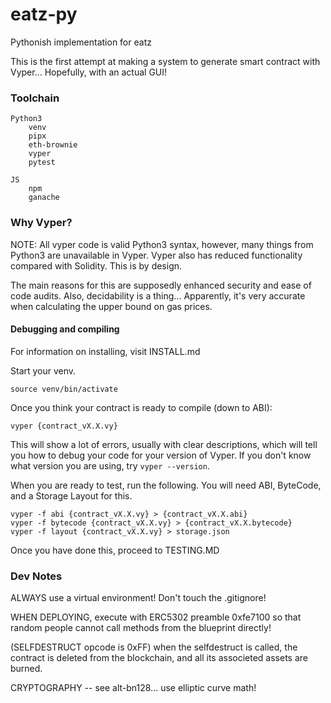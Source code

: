 # eatz-py
Pythonish implementation for eatz

This is the first attempt at making a system to generate smart contract 
with Vyper... Hopefully, with an actual GUI!

### Toolchain

    Python3
        venv
        pipx
        eth-brownie
	    vyper
        pytest

    JS
        npm
        ganache


### Why Vyper?

NOTE: All vyper code is valid Python3 syntax, however, many things from
Python3 are unavailable in Vyper.  Vyper also has reduced functionality
compared with Solidity.  This is by design.

The main reasons for this are supposedly enhanced security and ease of 
code audits.  Also, decidability is a thing... Apparently, it's very 
accurate when calculating the upper bound on gas prices.

#### Debugging and compiling


For information on installing, visit INSTALL.md

Start your venv.

```
source venv/bin/activate
```

Once you think your contract is ready to compile (down to ABI):

```
vyper {contract_vX.X.vy}
```

This will show a lot of errors, usually with clear descriptions, which will
tell you how to debug your code for your version of Vyper.  If you don't know
what version you are using, try ```vyper --version```.

When you are ready to test, run the following.  You will need ABI, ByteCode, and a Storage Layout for this.

```
vyper -f abi {contract_vX.X.vy} > {contract_vX.X.abi}
vyper -f bytecode {contract_vX.X.vy} > {contract_vX.X.bytecode}
vyper -f layout {contract_vX.X.vy} > storage.json
```

Once you have done this, proceed to TESTING.MD

### Dev Notes

ALWAYS use a virtual environment!  Don't touch the .gitignore!

WHEN DEPLOYING, execute with ERC5302 preamble 0xfe7100 so that random people cannot call methods from the blueprint directly!

(SELFDESTRUCT opcode is 0xFF)  when the selfdestruct is called, the contract is deleted from the blockchain, and all its associeted assets are burned.

CRYPTOGRAPHY -- see alt-bn128... use elliptic curve math!



